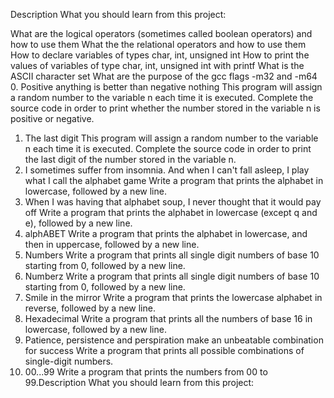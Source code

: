 Description
What you should learn from this project:

What are the logical operators (sometimes called boolean operators) and how to use them
What the the relational operators and how to use them
How to declare variables of types char, int, unsigned int
How to print the values of variables of type char, int, unsigned int with printf
What is the ASCII character set
What are the purpose of the gcc flags -m32 and -m64
0. Positive anything is better than negative nothing
This program will assign a random number to the variable n each time it is executed. Complete the source code in order to print whether the number stored in the variable n is positive or negative.
1. The last digit
This program will assign a random number to the variable n each time it is executed. Complete the source code in order to print the last digit of the number stored in the variable n.
2. I sometimes suffer from insomnia. And when I can't fall asleep, I play what I call the alphabet game
Write a program that prints the alphabet in lowercase, followed by a new line.
3. When I was having that alphabet soup, I never thought that it would pay off
Write a program that prints the alphabet in lowercase (except q and e), followed by a new line.
4. alphABET
Write a program that prints the alphabet in lowercase, and then in uppercase, followed by a new line.
5. Numbers
Write a program that prints all single digit numbers of base 10 starting from 0, followed by a new line.
6. Numberz
Write a program that prints all single digit numbers of base 10 starting from 0, followed by a new line.
7. Smile in the mirror
Write a program that prints the lowercase alphabet in reverse, followed by a new line.
8. Hexadecimal
Write a program that prints all the numbers of base 16 in lowercase, followed by a new line.
9. Patience, persistence and perspiration make an unbeatable combination for success
Write a program that prints all possible combinations of single-digit numbers.
10. 00...99
Write a program that prints the numbers from 00 to 99.Description
What you should learn from this project:

